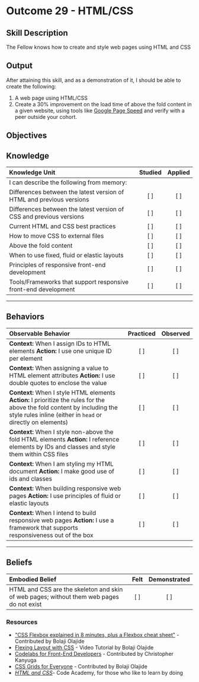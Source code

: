 # Outcome 29 - HTML/CSS

**Skill Description**
----------
The Fellow knows how to create and style web pages using HTML and CSS

**Output**
----------
After attaining this skill, and as a demonstration of it, I should be able to create the following:

1. A web page using HTML/CSS
2. Create a 30% improvement on the load time of above the fold content in a given website, using tools like [Google Page Speed](https://developers.google.com/speed/pagespeed/insights/) and verify with a peer outside your cohort.


**Objectives**
----------
## **Knowledge**


| Knowledge Unit   |      Studied      | Applied |
|:-------------|:------------------:|:--------:|
| I can describe the following from memory: | | |
| Differences between the latest version of HTML and previous versions | [ ] | [ ]  |
| Differences between the latest version of CSS and previous versions | [ ] | [ ]  |
| Current HTML and CSS best practices | [ ] | [ ]  |
| How to move CSS to external files | [ ] | [ ]  |
| Above the fold content | [ ] | [ ]  |
| When to use fixed, fluid or elastic layouts | [ ] | [ ]  |
| Principles of responsive front-end development | [ ] | [ ]  |
| Tools/Frameworks that support responsive front-end development | [ ] | [ ]  |


----------


## **Behaviors**

| Observable Behavior   |      Practiced      | Observed |
|:-------------|:------------------:|:--------:|
| **Context:** When I assign IDs to HTML elements **Action:** I use one unique ID per element | [ ] | [ ] |
| **Context:** When assigning a value to HTML element attributes **Action:** I use double quotes to enclose the value | [ ] | [ ] |
| **Context:** When I style HTML elements **Action:** I prioritize the rules for the above the fold content by including the style rules inline (either in `head` or directly on elements) | [ ] | [ ] |
| **Context:** When I style non-above the fold HTML elements **Action:** I reference elements by IDs and classes and style them within CSS files | [ ] | [ ] |
| **Context:** When I am styling my HTML document **Action:** I make good use of ids and classes | [ ] | [ ] |
| **Context:** When building responsive web pages **Action:** I use principles of fluid or elastic layouts | [ ] | [ ] |
| **Context:** When I intend to build responsive web pages **Action:** I use a framework that supports responsiveness out of the box | [ ] | [ ] |


----------


## **Beliefs**


| Embodied Belief   |      Felt      | Demonstrated |
|:-------------|:------------------:|:--------:|
| HTML and CSS are the skeleton and skin of web pages; without them web pages do not exist | [ ] | [ ] |

### Resources

- ["CSS Flexbox explained in 8 minutes, plus a Flexbox cheat sheet"](https://medium.freecodecamp.org/css-flexbox-interactive-tutorial-in-8-minutes-including-cheat-sheet-6214e00de3d2) - Contributed by Bolaji Olajide
- [Flexing Layout with CSS](https://vimeo.com/231865938) -  Video Tutorial by Bolaji Olajide
- [Codelabs for Front-End Developers](https://codelabs.developers.google.com/cds17) - Contributed by Christopher Kanyuga
- [CSS Grids for Everyone](https://laracasts.com/series/css-grids-for-everyone) - Contributed by Bolaji Olajide
- [_HTML and CSS_](https://www.codecademy.com/en/tracks/web)- Code Academy, for those who like to learn by doing
